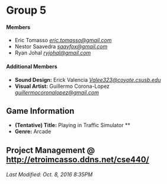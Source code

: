 # Group 5

#### Members
- Eric Tomasso *eric.tomasso@gmail.com*
- Nestor Saavedra *saavfox@gmail.com*
- Ryan Johal *ryjohal@gmail.com*

#### Additional Members
- **Sound Design:** Erick Valencia *Valee323@coyote.csusb.edu*
- **Visual Artist:** Guillermo Corona-Lopez *guillermocoronalopez@gmail.com*

## Game Information
- **(Tentative) Title:** Playing in Traffic Simulator **
- **Genre:** Arcade

## Project Management @ http://etroimcasso.ddns.net/cse440/

###### Last Modified: Oct. 8, 2016 8:35PM
 
